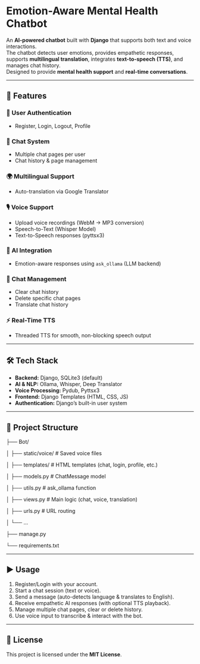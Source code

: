 # Emotion-Aware Mental Health Chatbot  

An **AI-powered chatbot** built with **Django** that supports both text and voice interactions.  
The chatbot detects user emotions, provides empathetic responses, supports **multilingual translation**, integrates **text-to-speech (TTS)**, and manages chat history.  
Designed to provide **mental health support** and **real-time conversations**.  

---

## 🚀 Features  

### 🔑 User Authentication  
- Register, Login, Logout, Profile  

### 💬 Chat System  
- Multiple chat pages per user  
- Chat history & page management  

### 🌍 Multilingual Support  
- Auto-translation via Google Translator  

### 🎙 Voice Support  
- Upload voice recordings (WebM → MP3 conversion)  
- Speech-to-Text (Whisper Model)  
- Text-to-Speech responses (pyttsx3)  

### 🤖 AI Integration  
- Emotion-aware responses using `ask_ollama` (LLM backend)  

### 🧹 Chat Management  
- Clear chat history  
- Delete specific chat pages  
- Translate chat history  

### ⚡ Real-Time TTS  
- Threaded TTS for smooth, non-blocking speech output  

---

## 🛠 Tech Stack  
- **Backend:** Django, SQLite3 (default)  
- **AI & NLP:** Ollama, Whisper, Deep Translator  
- **Voice Processing:** Pydub, Pyttsx3  
- **Frontend:** Django Templates (HTML, CSS, JS)  
- **Authentication:** Django’s built-in user system  

---

## 📂 Project Structure  

├── Bot/

│ ├── static/voice/ # Saved voice files

│ ├── templates/ # HTML templates (chat, login, profile, etc.)

│ ├── models.py # ChatMessage model

│ ├── utils.py # ask_ollama function

│ ├── views.py # Main logic (chat, voice, translation)

│ ├── urls.py # URL routing

│ └── ...

├── manage.py

└── requirements.txt



---

## ▶️ Usage  

1. Register/Login with your account.  
2. Start a chat session (text or voice).  
3. Send a message (auto-detects language & translates to English).  
4. Receive empathetic AI responses (with optional TTS playback).  
5. Manage multiple chat pages, clear or delete history.  
6. Use voice input to transcribe & interact with the bot.  

---

## 📜 License  

This project is licensed under the **MIT License**.  
